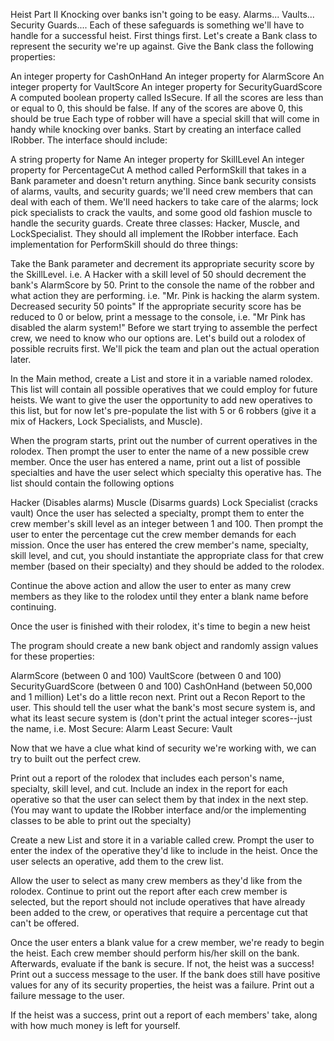 Heist Part II
Knocking over banks isn't going to be easy. Alarms... Vaults... Security Guards.... Each of these safeguards is something we'll have to handle for a successful heist. First things first. Let's create a Bank class to represent the security we're up against. Give the Bank class the following properties:

An integer property for CashOnHand
An integer property for AlarmScore
An integer property for VaultScore
An integer property for SecurityGuardScore
A computed boolean property called IsSecure. If all the scores are less than or equal to 0, this should be false. If any of the scores are above 0, this should be true
Each type of robber will have a special skill that will come in handy while knocking over banks. Start by creating an interface called IRobber. The interface should include:

A string property for Name
An integer property for SkillLevel
An integer property for PercentageCut
A method called PerformSkill that takes in a Bank parameter and doesn't return anything.
Since bank security consists of alarms, vaults, and security guards; we'll need crew members that can deal with each of them. We'll need hackers to take care of the alarms; lock pick specialists to crack the vaults, and some good old fashion muscle to handle the security guards. Create three classes: Hacker, Muscle, and LockSpecialist. They should all implement the IRobber interface. Each implementation for PerformSkill should do three things:

Take the Bank parameter and decrement its appropriate security score by the SkillLevel. i.e. A Hacker with a skill level of 50 should decrement the bank's AlarmScore by 50.
Print to the console the name of the robber and what action they are performing. i.e. "Mr. Pink is hacking the alarm system. Decreased security 50 points"
If the appropriate security score has be reduced to 0 or below, print a message to the console, i.e. "Mr Pink has disabled the alarm system!"
Before we start trying to assemble the perfect crew, we need to know who our options are. Let's build out a rolodex of possible recruits first. We'll pick the team and plan out the actual operation later.

In the Main method, create a List<IRobber> and store it in a variable named rolodex. This list will contain all possible operatives that we could employ for future heists. We want to give the user the opportunity to add new operatives to this list, but for now let's pre-populate the list with 5 or 6 robbers (give it a mix of Hackers, Lock Specialists, and Muscle).

When the program starts, print out the number of current operatives in the rolodex. Then prompt the user to enter the name of a new possible crew member. Once the user has entered a name, print out a list of possible specialties and have the user select which specialty this operative has. The list should contain the following options

Hacker (Disables alarms)
Muscle (Disarms guards)
Lock Specialist (cracks vault)
Once the user has selected a specialty, prompt them to enter the crew member's skill level as an integer between 1 and 100. Then prompt the user to enter the percentage cut the crew member demands for each mission. Once the user has entered the crew member's name, specialty, skill level, and cut, you should instantiate the appropriate class for that crew member (based on their specialty) and they should be added to the rolodex.

Continue the above action and allow the user to enter as many crew members as they like to the rolodex until they enter a blank name before continuing.

Once the user is finished with their rolodex, it's time to begin a new heist

The program should create a new bank object and randomly assign values for these properties:

AlarmScore (between 0 and 100)
VaultScore (between 0 and 100)
SecurityGuardScore (between 0 and 100)
CashOnHand (between 50,000 and 1 million)
Let's do a little recon next. Print out a Recon Report to the user. This should tell the user what the bank's most secure system is, and what its least secure system is (don't print the actual integer scores--just the name, i.e. Most Secure: Alarm Least Secure: Vault

Now that we have a clue what kind of security we're working with, we can try to built out the perfect crew.

Print out a report of the rolodex that includes each person's name, specialty, skill level, and cut. Include an index in the report for each operative so that the user can select them by that index in the next step. (You may want to update the IRobber interface and/or the implementing classes to be able to print out the specialty)

Create a new List<IRobber> and store it in a variable called crew. Prompt the user to enter the index of the operative they'd like to include in the heist. Once the user selects an operative, add them to the crew list.

Allow the user to select as many crew members as they'd like from the rolodex. Continue to print out the report after each crew member is selected, but the report should not include operatives that have already been added to the crew, or operatives that require a percentage cut that can't be offered.

Once the user enters a blank value for a crew member, we're ready to begin the heist. Each crew member should perform his/her skill on the bank. Afterwards, evaluate if the bank is secure. If not, the heist was a success! Print out a success message to the user. If the bank does still have positive values for any of its security properties, the heist was a failure. Print out a failure message to the user.

If the heist was a success, print out a report of each members' take, along with how much money is left for yourself.
